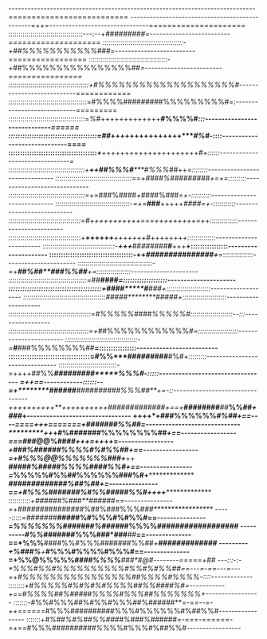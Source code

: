 -----------------------------------------------------------------------------==========================
-----------------------------------------------=++=-------------------------------=====================
:::::::::::::::::::::::::::::::::::::---:--+***#########*=-------------------------====================
::::::::::::::::::::::::::::::::::::::::-+*##%%%%%%%%%%%###*=-------------------------=================
:::::::::::::::::::::::::::::::::::::::-+##%%%%%%%%%%%%%%%%##*=------------------------================
::::::::::::::::::::::::::::::::::::::::+#%%%%%%%%%%%%%%%%%%%%#*---------------------------============
:::::::::::::::::::::::::::::::::::::::=#%%%%#########%%%%%%%%%#=:----------------------------=========
::::::::::::::::::::::::::::::::::::::=*%#*+++++++++++++**#%%%%#*:::-----------------------------======
::::::::::::::::::::::::::::::::::::::=##*+++++++++++++++****#%#*-::::-----------------------------====
::::::::::::::::::::::::::::::::::::::+**+++++++++++++++++++++*#+::::::-------------------------------=
::::::::::::::::::::::::::::::::::::::+**++##%%%#*****#%%%##*++*=::::::::------------------------------
::::::::::::::::::::::::::::::::::::::=*=+*####%##***#######*+=+=:::::::::-----------------------------
::::::::::::::::::::::::::::::::::::::=+=*###%####*+*####%###*=+-::::::::::----------------------------
:::::::::::::::::::::::::::::::::::::-=+=***###**+++++*####***=+-:::::::::::---------------------------
::::::::::::::::::::::::::::::::::::=#*+++++++++++===+++++++++=+*+::::::::::::::-----------------------
::::::::::::::::::::::::::::::::::::+**++++++***+++++++#*+++++++*+::::::::::::::-----------------------
::::::::::::::::::::::::::::::::::::-**+++***##*######**#***+++**+::::::::::::::::---------------------
::::::::::::::::::::::::::::::::::::-++****###############***+***=:::::::::::::::----------------------
:::::::::::::::::::::::::::::::::::::-=+****##%##**#*##%%##****+=:::::::::::::::::---------------------
:::::::::::::::::::::::::::::::::::::::=*##*************##*##*=:::::::::::::::::::---------------------
::::::::::::::::::::::::::::::::::::::::+*####*****#****##*#*+::::::::::::::::::::::-------------------
:::::::::::::::::::::::::::::::::::::::::*#####********#####+::::::::::::::::::::::--------------------
:::::::::::::::::::::::::::::::::::::::::=*#%%%%%####%%%%%#*:::::::::::::::::::::--:::-----------------
::::::::::::::::::::::::::::::::::::::::=+*##%%%%%%%%%%%%#*=::::::::::::::::::::-----------------------
::::::::::::::::::::::::::::::::::::-=**#***###%%%%%%%%##****=::::::::::::::::-------------------------
:::::::::::::::::::::::::::::::::::=**#%%*****#########****#%#+:::::::::-------------------------------
:::::::::::::::::::::::::::::-=+++*+*##%%****#########*****%%%#*-:::::---------------------------------
=++==------------::::::--=+********######****#########****#%%%##**+=-::--------------------------------
+*+++++++++**++++++++++*###*###*#######+==+***########**##**%%##*+###*+--------------------------------
**************++++*+**##**#%%%%%%*#%##+==----====+++=======+#######%%#*#*=-----------------------------
***********+**+*+#%#######%%%%%%%%#*#+==-----------------===*###@@%###*#****+++=++*++=-----------------
*************+*###%##*####%%%%#%#%%##+==-----------------=+*#%%%@@%%%%%%%###***+*********************++
*************#####%#*####%%%%####%%*#+==----------------=*%%%%%#%%##%%%%%%###%#****+*******************
************#*###*##***#######%##%##*+=---------------==+#%%%##*#####%#%%#####%%#*++*++****************
:::::::::::+*####****##%###**##*####*==---------------=+#######*########%##%###%%%#*##*****************
-----:::::=#*######**#####%#%%%#%#%%#==---------------=*%%%%%%%####*###*%####*##%%%%*##################
----------#%%*#######%%%###*###**##**==--------------==*%%%**####%%#%%%*##*#####%%##*+****#############
---------+%###%****+***#%%%#%%%%#%%%#==--------------=+%%@%%%%%#*****###%%%%**###*#@#--------=====+**##
---:::-:-*%%%#%%#%%%%%%%%%%#%%#%#%%##==---=-==---=---=+#%%%%%%%%%%%%%%%%##**%%%%#%%%%-::::-------------
::::::::+#%%%%%#%#%#%#%%%%##%%####%#*=-----------+==***#%%%%##%#####%%%%#%%%##%%%%%%%+-----------------
:::::::-*#%%#%%%##%#%%#%%%##%######**=-=*=--=-++======*#%%%##########%%%#%%%%%%#%##%%#-----------------
:::::::+*#%##%#%##%%####%###%###*###*=-===-======-=+==*#%%%#*#########%%*%%#%%%#%##%%#-----------------
